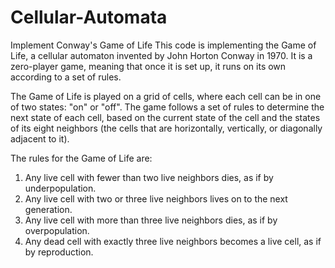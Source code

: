 # Cellular-Automata
Implement Conway's Game of Life
This code is implementing the Game of Life, a cellular automaton invented by John Horton Conway in 1970. It is a zero-player game, meaning that once it is set up, it runs on its own according to a set of rules.

The Game of Life is played on a grid of cells, where each cell can be in one of two states: "on" or "off". The game follows a set of rules to determine the next state of each cell, based on the current state of the cell and the states of its eight neighbors (the cells that are horizontally, vertically, or diagonally adjacent to it).

The rules for the Game of Life are:

1. Any live cell with fewer than two live neighbors dies, as if by underpopulation.
2. Any live cell with two or three live neighbors lives on to the next generation.
3. Any live cell with more than three live neighbors dies, as if by overpopulation.
4. Any dead cell with exactly three live neighbors becomes a live cell, as if by reproduction.

